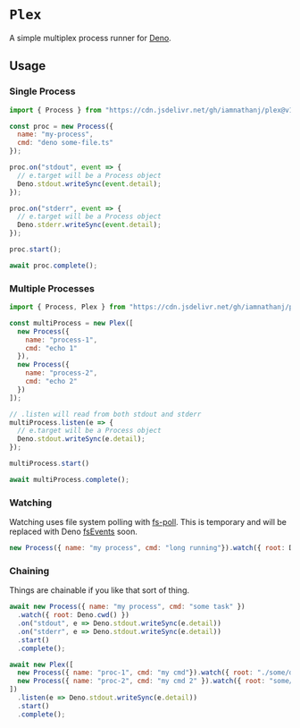 # `Plex`

A simple multiplex process runner for [Deno].

## Usage

### Single Process

```js
import { Process } from "https://cdn.jsdelivr.net/gh/iamnathanj/plex@v1.0.0/mod.ts";

const proc = new Process({
  name: "my-process",
  cmd: "deno some-file.ts"
});

proc.on("stdout", event => {
  // e.target will be a Process object
  Deno.stdout.writeSync(event.detail);
});

proc.on("stderr", event => {
  // e.target will be a Process object
  Deno.stderr.writeSync(event.detail);
});

proc.start();

await proc.complete();
```

### Multiple Processes

```js
import { Process, Plex } from "https://cdn.jsdelivr.net/gh/iamnathanj/plex@v1.0.0/mod.ts";

const multiProcess = new Plex([
  new Process({
    name: "process-1",
    cmd: "echo 1"
  }),
  new Process({
    name: "process-2",
    cmd: "echo 2"
  })
]);

// .listen will read from both stdout and stderr
multiProcess.listen(e => {
  // e.target will be a Process object
  Deno.stdout.writeSync(e.detail);
});

multiProcess.start()

await multiProcess.complete();
```

### Watching

Watching uses file system polling with [fs-poll]. This is temporary and will be replaced with Deno [fsEvents] soon.

```js
new Process({ name: "my process", cmd: "long running"}).watch({ root: Deno.cwd() });
```

### Chaining
Things are chainable if you like that sort of thing.
```js
await new Process({ name: "my process", cmd: "some task" })
  .watch({ root: Deno.cwd() })
  .on("stdout", e => Deno.stdout.writeSync(e.detail))
  .on("stderr", e => Deno.stdout.writeSync(e.detail))
  .start()
  .complete();
```

```js
await new Plex([
  new Process({ name: "proc-1", cmd: "my cmd"}).watch({ root: "./some/dir" }),
  new Process({ name: "proc-2", cmd: "my cmd 2" }).watch({ root: "some/other/dir" })
])
  .listen(e => Deno.stdout.writeSync(e.detail))
  .start()
  .complete();
```

[Deno]: https://deno.land/
[fs-poll]: https://wut
[fsEvents]: https://github.com/denoland/deno/pull/3452
